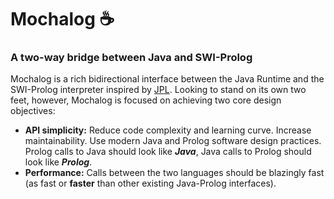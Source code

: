 # Mochalog :coffee:

### A two-way bridge between Java and SWI-Prolog
Mochalog is a rich bidirectional interface between the Java Runtime and the SWI-Prolog interpreter inspired by [JPL](http://jpl7.org/). Looking to stand on its own two feet, however, Mochalog is focused on achieving two core design objectives:

* **API simplicity:** Reduce code complexity and learning curve. Increase maintainability. Use modern Java and Prolog software design practices. Prolog calls to Java should look like ***Java***, Java calls to Prolog should look like ***Prolog***.
* **Performance:** Calls between the two languages should be blazingly fast (as fast or **faster** than other existing Java-Prolog interfaces).
